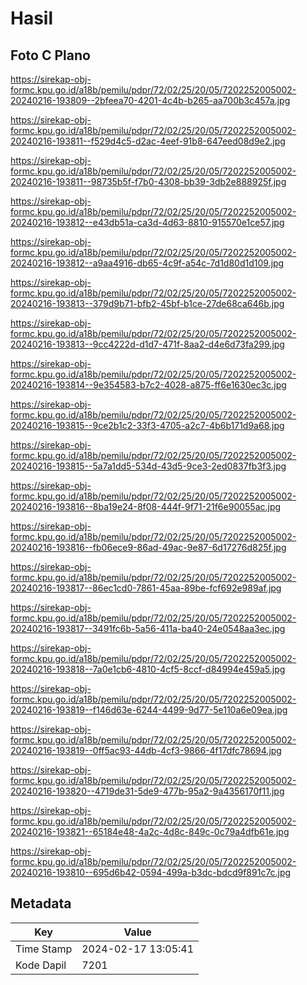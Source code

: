 # Hasil

## Foto C Plano

https://sirekap-obj-formc.kpu.go.id/a18b/pemilu/pdpr/72/02/25/20/05/7202252005002-20240216-193809--2bfeea70-4201-4c4b-b265-aa700b3c457a.jpg

https://sirekap-obj-formc.kpu.go.id/a18b/pemilu/pdpr/72/02/25/20/05/7202252005002-20240216-193811--f529d4c5-d2ac-4eef-91b8-647eed08d9e2.jpg

https://sirekap-obj-formc.kpu.go.id/a18b/pemilu/pdpr/72/02/25/20/05/7202252005002-20240216-193811--98735b5f-f7b0-4308-bb39-3db2e888925f.jpg

https://sirekap-obj-formc.kpu.go.id/a18b/pemilu/pdpr/72/02/25/20/05/7202252005002-20240216-193812--e43db51a-ca3d-4d63-8810-915570e1ce57.jpg

https://sirekap-obj-formc.kpu.go.id/a18b/pemilu/pdpr/72/02/25/20/05/7202252005002-20240216-193812--a9aa4916-db65-4c9f-a54c-7d1d80d1d109.jpg

https://sirekap-obj-formc.kpu.go.id/a18b/pemilu/pdpr/72/02/25/20/05/7202252005002-20240216-193813--379d9b71-bfb2-45bf-b1ce-27de68ca646b.jpg

https://sirekap-obj-formc.kpu.go.id/a18b/pemilu/pdpr/72/02/25/20/05/7202252005002-20240216-193813--9cc4222d-d1d7-471f-8aa2-d4e6d73fa299.jpg

https://sirekap-obj-formc.kpu.go.id/a18b/pemilu/pdpr/72/02/25/20/05/7202252005002-20240216-193814--9e354583-b7c2-4028-a875-ff6e1630ec3c.jpg

https://sirekap-obj-formc.kpu.go.id/a18b/pemilu/pdpr/72/02/25/20/05/7202252005002-20240216-193815--9ce2b1c2-33f3-4705-a2c7-4b6b171d9a68.jpg

https://sirekap-obj-formc.kpu.go.id/a18b/pemilu/pdpr/72/02/25/20/05/7202252005002-20240216-193815--5a7a1dd5-534d-43d5-9ce3-2ed0837fb3f3.jpg

https://sirekap-obj-formc.kpu.go.id/a18b/pemilu/pdpr/72/02/25/20/05/7202252005002-20240216-193816--8ba19e24-8f08-444f-9f71-21f6e90055ac.jpg

https://sirekap-obj-formc.kpu.go.id/a18b/pemilu/pdpr/72/02/25/20/05/7202252005002-20240216-193816--fb06ece9-86ad-49ac-9e87-6d17276d825f.jpg

https://sirekap-obj-formc.kpu.go.id/a18b/pemilu/pdpr/72/02/25/20/05/7202252005002-20240216-193817--86ec1cd0-7861-45aa-89be-fcf692e989af.jpg

https://sirekap-obj-formc.kpu.go.id/a18b/pemilu/pdpr/72/02/25/20/05/7202252005002-20240216-193817--3491fc6b-5a56-411a-ba40-24e0548aa3ec.jpg

https://sirekap-obj-formc.kpu.go.id/a18b/pemilu/pdpr/72/02/25/20/05/7202252005002-20240216-193818--7a0e1cb6-4810-4cf5-8ccf-d84994e459a5.jpg

https://sirekap-obj-formc.kpu.go.id/a18b/pemilu/pdpr/72/02/25/20/05/7202252005002-20240216-193819--f146d63e-6244-4499-9d77-5e110a6e09ea.jpg

https://sirekap-obj-formc.kpu.go.id/a18b/pemilu/pdpr/72/02/25/20/05/7202252005002-20240216-193819--0ff5ac93-44db-4cf3-9866-4f17dfc78694.jpg

https://sirekap-obj-formc.kpu.go.id/a18b/pemilu/pdpr/72/02/25/20/05/7202252005002-20240216-193820--4719de31-5de9-477b-95a2-9a4356170f11.jpg

https://sirekap-obj-formc.kpu.go.id/a18b/pemilu/pdpr/72/02/25/20/05/7202252005002-20240216-193821--65184e48-4a2c-4d8c-849c-0c79a4dfb61e.jpg

https://sirekap-obj-formc.kpu.go.id/a18b/pemilu/pdpr/72/02/25/20/05/7202252005002-20240216-193810--695d6b42-0594-499a-b3dc-bdcd9f891c7c.jpg


## Metadata

| Key        | Value               |
| ---------- | ------------------- |
| Time Stamp | 2024-02-17 13:05:41 |
| Kode Dapil | 7201                |



